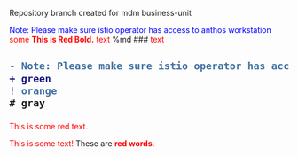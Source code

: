 Repository branch created for mdm business-unit


<span style="color:blue"> Note: Please make sure istio operator has access to anthos workstation </span>
<span style="color:red">some **This is Red Bold.** text</span>
%md ###  <span style="color:red">text</span>

<h2>

```diff
- Note: Please make sure istio operator has access to anthos workstation 
+ green
! orange
# gray
```

</h2>

<p style='color:red'>This is some red text.</p>
<font color="red">This is some text!</font>
These are <b style='color:red'>red words</b>.
